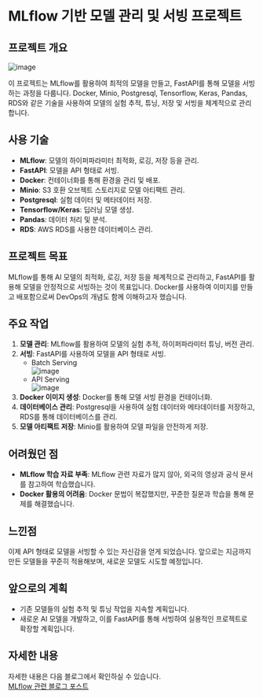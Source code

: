 # MLflow 기반 모델 관리 및 서빙 프로젝트

## 프로젝트 개요
![image](https://github.com/user-attachments/assets/f55e69ee-17ac-4e2c-b5de-320caece0de6)

이 프로젝트는 MLflow를 활용하여 최적의 모델을 만들고, FastAPI를 통해 모델을 서빙하는 과정을 다룹니다. Docker, Minio, Postgresql, Tensorflow, Keras, Pandas, RDS와 같은 기술을 사용하여 모델의 실험 추적, 튜닝, 저장 및 서빙을 체계적으로 관리합니다.

## 사용 기술
- **MLflow**: 모델의 하이퍼파라미터 최적화, 로깅, 저장 등을 관리.
- **FastAPI**: 모델을 API 형태로 서빙.
- **Docker**: 컨테이너화를 통해 환경을 관리 및 배포.
- **Minio**: S3 호환 오브젝트 스토리지로 모델 아티팩트 관리.
- **Postgresql**: 실험 데이터 및 메타데이터 저장.
- **Tensorflow/Keras**: 딥러닝 모델 생성.
- **Pandas**: 데이터 처리 및 분석.
- **RDS**: AWS RDS를 사용한 데이터베이스 관리.

## 프로젝트 목표
MLflow를 통해 AI 모델의 최적화, 로깅, 저장 등을 체계적으로 관리하고, FastAPI를 활용해 모델을 안정적으로 서빙하는 것이 목표입니다. Docker를 사용하여 이미지를 만들고 배포함으로써 DevOps의 개념도 함께 이해하고자 했습니다.

## 주요 작업
1. **모델 관리**: MLflow를 활용하여 모델의 실험 추적, 하이퍼파라미터 튜닝, 버전 관리.
2. **서빙**: FastAPI를 사용하여 모델을 API 형태로 서빙.
   - Batch Serving  
     ![image](https://github.com/user-attachments/assets/a28923ba-bff1-4090-9de2-d06c5e2eb82f)
   - API Serving  
     ![image](https://github.com/user-attachments/assets/c651ab9a-c1d6-4a8e-ab69-4079049b1e84)
3. **Docker 이미지 생성**: Docker를 통해 모델 서빙 환경을 컨테이너화.
4. **데이터베이스 관리**: Postgresql을 사용하여 실험 데이터와 메타데이터를 저장하고, RDS를 통해 데이터베이스를 관리.
5. **모델 아티팩트 저장**: Minio를 활용하여 모델 파일을 안전하게 저장.

## 어려웠던 점
- **MLflow 학습 자료 부족**: MLflow 관련 자료가 많지 않아, 외국의 영상과 공식 문서를 참고하여 학습했습니다.
- **Docker 활용의 어려움**: Docker 문법이 복잡했지만, 꾸준한 질문과 학습을 통해 문제를 해결했습니다.

## 느낀점
이제 API 형태로 모델을 서빙할 수 있는 자신감을 얻게 되었습니다. 앞으로는 지금까지 만든 모델들을 꾸준히 적용해보며, 새로운 모델도 시도할 예정입니다.

## 앞으로의 계획
- 기존 모델들의 실험 추적 및 튜닝 작업을 지속할 계획입니다.
- 새로운 AI 모델을 개발하고, 이를 FastAPI를 통해 서빙하여 실용적인 프로젝트로 확장할 계획입니다.

## 자세한 내용
자세한 내용은 다음 블로그에서 확인하실 수 있습니다.  
[MLflow 관련 블로그 포스트](https://dinoqos.tistory.com/category/Tech%20Stack/MLflow)
